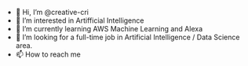 - 👋 Hi, I’m @creative-cri
- 👀 I’m interested in Artifficial Intelligence
- 🌱 I’m currently learning AWS Machine Learning and Alexa 
- 💞️ I’m looking for a full-time job in Artificial Intelligence / Data Science area.
- 📫 How to reach me

<!---
creative-cri/creative-cri is a ✨ special ✨ repository because its `README.md` (this file) appears on your GitHub profile.
You can click the Preview link to take a look at your changes.
--->
